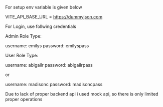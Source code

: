 For setup env variable is given below

VITE_API_BASE_URL = https://dummyjson.com

For Login, use follwing credentials

Admin Role Type:

username: emilys
password: emilyspass

User Role Type:

username: abigailr
password: abigailrpass

or

username: madisonc
password: madisoncpass

Due to lack of proper backend api i used mock api, so there is only limited proper operations
